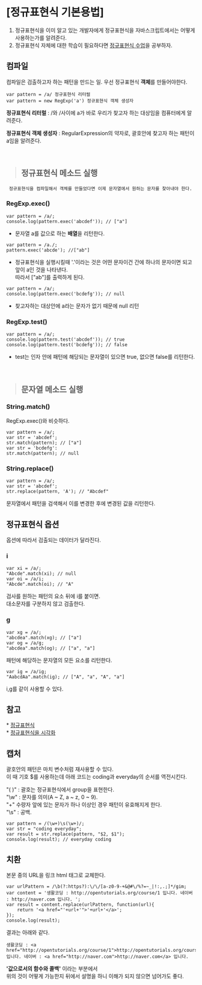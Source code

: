 # [정규표현식 기본용법]

<ol>
     <li>정규표현식을 이미 알고 있는 개발자에게 정규표현식을 자바스크립트에서는 어떻게 사용하는가를 알려준다.</li>
     <li>정규표현식 자체에 대한 학습이 필요하다면 <a href="https://github.com/yeongyeonkim/JavaScript/blob/master/Readme/JavaScript%20-%20%EC%A0%95%EA%B7%9C%ED%91%9C%ED%98%84%EC%8B%9D%20%EA%B0%9C%EB%85%90.md">정규표현식 수업</a>을 공부하자.</li>
</ol>

<h2>컴파일</h2>
컴파일은 검출하고자 하는 패턴을 만드는 일.
우선 정규표현식 <b>객체</b>를 만들어야한다.


```
var pattern = /a/ 정규표현식 리터럴
var pattern = new RegExp('a') 정규표현식 객체 생성자
```

<b>정규표현식 리터럴</b> :
     /와 /사이에 a가 바로 우리가 찾고자 하는 대상임을 컴퓨터에게 알려준다.<p></p>
     
<b>정규표현식 객체 생성자</b> :
     RegularExpression의 약자로, 괄호안에 찾고자 하는 패턴이 a임을 알려준다.<p></p><br>
     

> <h2>정규표현식 메소드 실행</h2>
     정규표현식을 컴파일해서 객체를 만들었다면 이제 문자열에서 원하는 문자를 찾아내야 한다.
<h3>RegExp.exec()</h3>

```
var pattern = /a/;
console.log(pattern.exec('abcdef')); // ["a"]
```

- 문자열 a를 값으로 하는 <b>배열</b>을 리턴한다.

```
var pattern = /a./;
pattern.exec('abcde'); //["ab"]
```
- 정규표현식을 실행시킬때 '.'이라는 것은 어떤 문자이건 간에 하나의 문자이면 되고 앞이 a인 것을 나타낸다.<br>
따라서 ["ab"]를 출력하게 된다.

```
var pattern = /a/;
console.log(pattern.exec('bcdefg')); // null
```
- 찾고자하는 대상안에 a라는 문자가 없기 때문에 null 리턴
<h3>RegExp.test()</h3>

```
var pattern = /a/;
console.log(pattern.test('abcdef')); // true
console.log(pattern.test('bcdefg')); // false
```

- test는 인자 안에 패턴에 해당되는 문자열이 있으면 true, 없으면 false를 리턴한다.
<p></p><br>

> <h2>문자열 메소드 실행</h2>

<h3>String.match()</h3>
RegExp.exec()와 비슷하다.

```
var pattern = /a/;
var str = 'abcdef';
str.match(pattern); // ["a"]
var str = 'bcdefg':
str.match(pattern); // null
```

<h3>String.replace()</h3>

```
var pattern = /a/;
var str = 'abcdef';
str.replace(pattern, 'A'); // "Abcdef"
```

문자열에서 패턴을 검색해서 이를 변경한 후에 변경된 값을 리턴한다.

<h2>정규표현식 옵션</h2>
옵션에 따라서 검출되는 데이터가 달라진다.
<h3>i</h3>

```
var xi = /a/;
"Abcde".match(xi); // null
var oi = /a/i;
"Abcde".match(oi); // "A"
```

검사를 원하는 패턴의 요소 뒤에 i를 붙이면. <br>대소문자를 구분하지 않고 검출한다.

<h3>g</h3>

```
var xg = /a/;
"abcdea".match(xg); // ["a"]
var og = /a/g;
"abcdea".match(og); // ["a", "a"]
```

패턴에 해당하는 문자열의 모든 요소를 리턴한다.

```
var ig = /a/ig;
"AabcdAa".match(ig); // ["A", "a", "A", "a"]
```

i,g를 같이 사용할 수 있다.

<h2>참고</h2>
* <a href="https://regexr.com/">정규표현식 </a><br>
* <a href="https://regexper.com/">정규표현식을 시각화</a>

<h2>캡처</h2>
괄호안의 패턴은 마치 변수처럼 재사용할 수 있다. <br> 
이 때 기호 $를 사용하는데 아래 코드는 coding과 everyday의 순서를 역전시킨다.
<p></p>
"( )" : 괄호는 정규표현식에서 group을 표현한다.<br>
"\w" : 문자를 의미(A ~ Z, a ~ z, 0 ~ 9).<br>
"+" 수량자 앞에 있는 문자가 하나 이상인 경우 패턴이 유효해지게 한다.<br>
"\s" : 공백.<br>

```
var pattern = /(\w+)\s(\w+)/;
var str = "coding everyday";
var result = str.replace(pattern, "$2, $1");
console.log(result); // everyday coding
```

<h2>치환</h2>
본문 중의 URL을 링크 html 태그로 교체한다.

```
var urlPattern = /\b(?:https?):\/\/[a-z0-9-+&@#\/%?=~_|!:,.;]*/gim;
var content = '생활코딩 : http://opentutorials.org/course/1 입니다. 네이버 : http://naver.com 입니다. ';
var result = content.replace(urlPattern, function(url){
    return '<a href="'+url+'">'+url+'</a>';
});
console.log(result);
```

결과는 아래와 같다.

```
생활코딩 : <a href="http://opentutorials.org/course/1">http://opentutorials.org/course/1</a> 입니다. 네이버 : <a href="http://naver.com">http://naver.com</a> 입니다. 
```

<b>'값으로서의 함수와 콜백'</b> 이라는 부분에서<br>
위의 것이 어떻게 가능한지 뒤에서 설명을 하니 이해가 되지 않으면 넘어가도 좋다.
